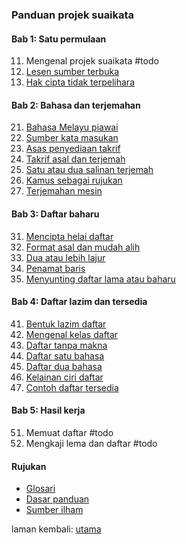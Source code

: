 ---
---

### Panduan projek suaikata

#### Bab 1: Satu permulaan

11. Mengenal projek suaikata #todo
12. [Lesen sumber terbuka](bab/lesen.md)
13. [Hak cipta tidak terpelihara](bab/hak-cipta.md)

#### Bab 2: Bahasa dan terjemahan

21. [Bahasa Melayu piawai](bab/piawai.md)
22. [Sumber kata masukan](bab/sumber.md)
23. [Asas penyediaan takrif](bab/asas.md)
24. [Takrif asal dan terjemah](bab/takrif.md)
25. [Satu atau dua salinan terjemah](bab/salinan.md)
26. [Kamus sebagai rujukan](bab/kamus.md)
27. [Terjemahan mesin](bab/mesin.md)

#### Bab 3: Daftar baharu

31. [Mencipta helai daftar](bab/helai.md)
32. [Format asal dan mudah alih](bab/format.md)
33. [Dua atau lebih lajur](bab/lajur.md)
34. [Penamat baris](bab/baris.md)
35. [Menyunting daftar lama atau baharu](bab/sunting.md)

#### Bab 4: Daftar lazim dan tersedia

41. [Bentuk lazim daftar](bab/lazim.md)
42. [Mengenal kelas daftar](bab/kelas.md)
43. [Daftar tanpa makna](bab/daftar0.md)
44. [Daftar satu bahasa](bab/daftar1.md)
45. [Daftar dua bahasa](bab/daftar2.md)
46. [Kelainan ciri daftar](bab/lain.md)
47. [Contoh daftar tersedia](bab/contoh.md)

#### Bab 5: Hasil kerja

51. Memuat daftar #todo
52. Mengkaji lema dan daftar #todo

#### Rujukan

- [Glosari](ruj/glosari.md)
- [Dasar panduan](ruj/dasar.md)
- [Sumber ilham](ruj/ilham.md)

laman kembali: [utama][0]

  [0]: ../index.md
